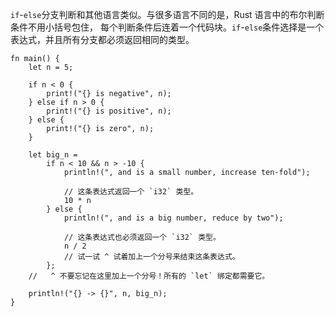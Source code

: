 `if`-`else`分支判断和其他语言类似。与很多语言不同的是，Rust 语言中的布尔判断条件不用小括号包住，
每个判断条件后连着一个代码块。`if`-`else`条件选择是一个表达式，并且所有分支都必须返回相同的类型。

```rust,editable
fn main() {
    let n = 5;

    if n < 0 {
        print!("{} is negative", n);
    } else if n > 0 {
        print!("{} is positive", n);
    } else {
        print!("{} is zero", n);
    }

    let big_n =
        if n < 10 && n > -10 {
            println!(", and is a small number, increase ten-fold");

            // 这条表达式返回一个 `i32` 类型。
            10 * n
        } else {
            println!(", and is a big number, reduce by two");

            // 这条表达式也必须返回一个 `i32` 类型。
            n / 2
            // 试一试 ^ 试着加上一个分号来结束这条表达式。
        };
    //   ^ 不要忘记在这里加上一个分号！所有的 `let` 绑定都需要它。

    println!("{} -> {}", n, big_n);
}
```

